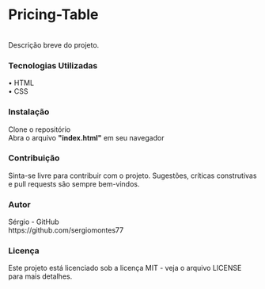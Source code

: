 <h1>Pricing-Table</h1><br>
Descrição breve do projeto.

<h3>Tecnologias Utilizadas</h3>
• HTML<br>
• CSS<br>

<h3>Instalação</h3>
Clone o repositório<br>
Abra o arquivo <strong>"index.html"</strong> em seu navegador

<h3>Contribuição</h3>
Sinta-se livre para contribuir com o projeto. Sugestões, críticas construtivas e pull requests são sempre bem-vindos.

<h3>Autor</h3>
Sérgio - GitHub<br> 
https://github.com/sergiomontes77

<h3>Licença</h3>
Este projeto está licenciado sob a licença MIT - veja o arquivo LICENSE para mais detalhes.
